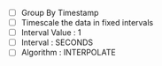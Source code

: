 - [ ] Group By Timestamp
- [ ] Timescale the data in fixed intervals
- [ ] Interval Value : 1
- [ ] Interval : SECONDS
- [ ] Algorithm : INTERPOLATE